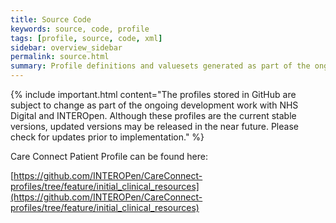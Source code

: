```yaml
---
title: Source Code
keywords: source, code, profile
tags: [profile, source, code, xml]
sidebar: overview_sidebar
permalink: source.html
summary: Profile definitions and valuesets generated as part of the ongoing collaboration with the INTEROpen curation group. 
---
```


{% include important.html content="The profiles stored in GitHub are subject to change as part of the ongoing development work with NHS Digital and INTEROpen. Although these profiles are the current stable versions, updated versions may be released in the near future. Please check for updates prior to implementation." %}

Care Connect Patient Profile can be found here:

[https://github.com/INTEROPen/CareConnect-profiles/tree/feature/initial_clinical_resources](https://github.com/INTEROPen/CareConnect-profiles/tree/feature/initial_clinical_resources)


